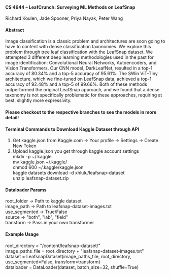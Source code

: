 #### CS 4644 – LeafCrunch: Surveying ML Methods on LeafSnap
Richard Koulen, Jade Spooner, Priya Nayak, Peter Wang

#### Abstract
Image classification is a classic problem and architectures are soon going to have to content with dense classification taxonomies. We explore this problem through tree leaf classification with the LeafSnap dataset. We attempted 3 different deep learning methodologies used in the past for image identification: Convolutional Neural Networks, Autoencoders, and Vision Transformers. Our CNN model, DarkLeafNet, resulted in a top-1 accuracy of 80.34\% and a top-5 accuracy of 95.61\%. The SWin ViT-Tiny architecture, which we fine-tuned on LeafSnap data, achieved a top-1 accuracy of 92.48\% and a top-5 of 99.66\%. Both of these methods outperformed the original LeafSnap approach, and we found that a dense taxonomy is not specifically problematic for these approaches, requiring at best, slightly more expressivity.

#### Please checkout to the respective branches to see the models in more detail! 


#### Terminal Commands to Download Kaggle Dataset through API
1) Get kaggle.json from Kaggle.com -> Your profile -> Settings -> Create New Token <br/>
2) Upload kaggle.json you get through kaggle account settings <br/>
mkdir -p ~/.kaggle <br/>
mv kaggle.json ~/.kaggle/ <br/> 
chmod 600 ~/.kaggle/kaggle.json <br/>
kaggle datasets download -d xhlulu/leafsnap-dataset <br/>
unzip leafsnap-dataset.zip <br/>

#### Dataloader Params
root_folder -> Path to kaggle dataset <br/>
image_path -> Path to leafsnap-dataset-images.txt <br/>
use_segmented -> True/False <br/>
source -> "both", "lab", "field" <br/> 
transform -> Pass in your own transformer <br/>

#### Example Usage
root_directory = "/content/leafsnap-dataset/" <br/>
image_paths_file = root_directory + "leafsnap-dataset-images.txt" <br/>
dataset = LeafsnapDataset(image_paths_file, root_directory, use_segmented=False, transform=transform) <br/>
dataloader = DataLoader(dataset, batch_size=32, shuffle=True) <br/>

